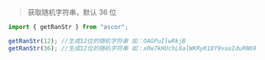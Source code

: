 > 获取随机字符串，默认 36 位

```javascript
import { getRanStr } from "ascor";

getRanStr(12); //生成12位的随机字符串 如：OAGPuIlwRkjB
getRanStr(36); //生成12位的随机字符串 如：xRw7kHUchL6alWKRyK18Y9vaaIduRN69ow1v
```